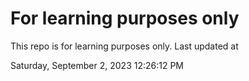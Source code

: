 # For learning purposes only
This repo is for learning purposes only.
Last updated at

Saturday, September 2, 2023 12:26:12 PM

